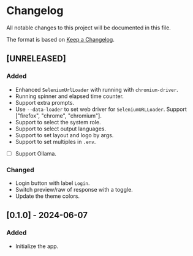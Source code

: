 # Changelog

All notable changes to this project will be documented in this file.

The format is based on [Keep a Changelog](https://keepachangelog.com/en/1.1.0/).

## [UNRELEASED]

### Added

- Enhanced `SeleniumUrlLoader` with running with `chromium-driver`. 
- Running spinner and elapsed time counter. 
- Support extra prompts.
- Use `--data-loader` to set web driver for `SeleniumURLLoader`. Support ["firefox", "chrome", "chromium"]. 
- Support to select the system role. 
- Support to select output languages. 
- Support to set layout and logo by args. 
- Support to set multiples in `.env`. 
- [ ] Support Ollama. 

### Changed

- Login button with label `Login`.
- Switch preview/raw of response with a toggle. 
- Update the theme colors. 


## [0.1.0] - 2024-06-07

### Added

- Initialize the app. 
